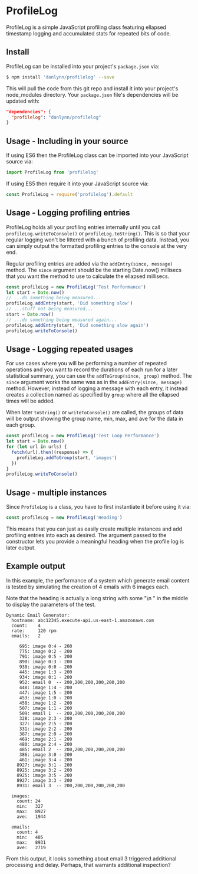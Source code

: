 # ProfileLog

ProfileLog is a simple JavaScript profiling class featuring ellapsed timestamp logging and accumulated stats for repeated bits of code.

## Install

ProfileLog can be installed into your project's `package.json` via:

```bash
$ npm install 'danlynn/profilelog' --save
```

This will pull the code from this git repo and install it into your project's node_modules directory.  Your `package.json` file's dependencies will be updated with:

```JSON
"dependencies": {
  "profilelog": "danlynn/profilelog"
}
```

## Usage - Including in your source

If using ES6 then the ProfileLog class can be imported into your JavaScript source via:

```javascript
import ProfileLog from 'profilelog'
```

If using ES5 then require it into your JavaScript source via:

```javascript
const ProfileLog = require('profilelog').default
```

## Usage - Logging profiling entries

ProfileLog holds all your profiling entries internally until you call `profileLog.writeToConsole()` or `profileLog.toString()`.  This is so that your regular logging won't be littered with a bunch of profiling data.  Instead, you can simply output the formatted profiling entries to the console at the very end.

Regular profiling entries are added via the `addEntry(since, message)` method.  The `since` argument should be the starting Date.now() millisecs that you want the method to use to calculate the ellapsed millisecs.

```javascript
const profileLog = new ProfileLog('Test Performance')
let start = Date.now()
// ...do something being measured...
profileLog.addEntry(start, 'Did something slow')
// ...stuff not being measured...
start = Date.now()
// ...do something being measured again...
profileLog.addEntry(start, 'Did something slow again')
profileLog.writeToConsole()
```

## Usage - Logging repeated usages

For use cases where you will be performing a number of repeated operations and you want to record the durations of each run for a later statistical summary, you can use the `addToGroup(since, group)` method.  The `since` argument works the same was as in the `addEntry(since, message)` method.  However, instead of logging a message with each entry, it instead creates a collection named as specified by `group` where all the ellapsed times will be added.

When later `toString()` or `writeToConsole()` are called, the groups of data will be output showing the group name, min, max, and ave for the data in each group.

```javascript
const profileLog = new ProfileLog('Test Loop Performance')
let start = Date.now()
for (let url in urls) {
  fetch(url).then((response) => {
    profileLog.addToGroup(start, 'images')
  })
}
profileLog.writeToConsole()
```

## Usage - multiple instances

Since `ProfileLog` is a class, you have to first instantiate it before using it via:

```javascript
const profileLog = new ProfileLog('Heading')
```

This means that you can just as easily create multiple instances and add profiling entries into each as desired.  The argument passed to the constructor lets you provide a meaningful heading when the profile log is later output.

## Example output

In this example, the performance of a system which generate email content is tested by simulating the creation of 4 emails with 6 images each.

Note that the heading is actually a long string with some "\n  " in the middle to display the parameters of the test.

```
Dynamic Email Generator:
  hostname: abc12345.execute-api.us-east-1.amazonaws.com
  count:    4
  rate:     120 rpm
  emails:   2

     695: image 0:4 - 200
     775: image 0:2 - 200
     791: image 0:5 - 200
     890: image 0:3 - 200
     930: image 0:0 - 200
     445: image 1:3 - 200
     934: image 0:1 - 200
     952: email 0  -- 200,200,200,200,200,200
     448: image 1:4 - 200
     447: image 1:5 - 200
     453: image 1:0 - 200
     458: image 1:2 - 200
     507: image 1:1 - 200
     509: email 1  -- 200,200,200,200,200,200
     328: image 2:3 - 200
     327: image 2:5 - 200
     331: image 2:2 - 200
     387: image 2:0 - 200
     469: image 2:1 - 200
     480: image 2:4 - 200
     485: email 2  -- 200,200,200,200,200,200
     386: image 3:0 - 200
     461: image 3:4 - 200
    8927: image 3:1 - 200
    8925: image 3:2 - 200
    8925: image 3:5 - 200
    8927: image 3:3 - 200
    8931: email 3  -- 200,200,200,200,200,200

  images:
    count: 24
    min:   327
    max:   8927
    ave:   1944

  emails:
    count: 4
    min:   485
    max:   8931
    ave:   2719
```

From this output, it looks something about email 3 triggered additional processing and delay.  Perhaps, that warrants additional inspection?
